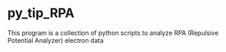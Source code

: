 # py_tip_RPA
This program is a collection of python scripts to analyze RPA (Repulsive Potential Analyzer) electron data